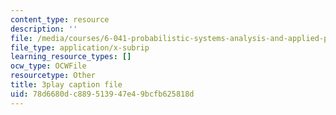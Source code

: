 ```yaml
---
content_type: resource
description: ''
file: /media/courses/6-041-probabilistic-systems-analysis-and-applied-probability-fall-2010/78d6680dc889513947e49bcfb625818d_6oV3pKLgW2I.srt
file_type: application/x-subrip
learning_resource_types: []
ocw_type: OCWFile
resourcetype: Other
title: 3play caption file
uid: 78d6680d-c889-5139-47e4-9bcfb625818d
---
```


